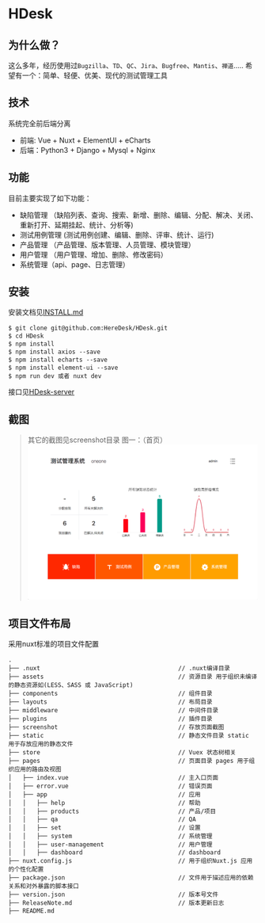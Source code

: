 # HDesk

## 为什么做？
 这么多年，经历使用过`Bugzilla`、`TD`、`QC`、`Jira`、`Bugfree`、`Mantis`、`禅道`.....
 希望有一个：简单、轻便、优美、现代的测试管理工具

## 技术
 系统完全前后端分离
 - 前端: Vue + Nuxt + ElementUI + eCharts
 - 后端：Python3 + Django + Mysql + Nginx

## 功能
 目前主要实现了如下功能：
 - 缺陷管理 （缺陷列表、查询、搜索、新增、删除、编辑、分配、解决、关闭、重新打开、延期挂起、统计、分析等)
 - 测试用例管理 (测试用例创建、编辑、删除、评审、统计、运行)
 - 产品管理 （产品管理、版本管理、人员管理、模块管理）
 - 用户管理 （用户管理、增加、删除、修改密码）
 - 系统管理（api、page、日志管理）

## 安装
 安装文档见[INSTALL.md](INSTALL.md)
 ```
$ git clone git@github.com:HereDesk/HDesk.git
$ cd HDesk
$ npm install
$ npm install axios --save
$ npm install echarts --save
$ npm install element-ui --save
$ npm run dev 或者 nuxt dev
```
 接口见[HDesk-server](https://github.com/HereDesk/HDesk-server)

## 截图
 > 其它的截图见screenshot目录
 图一：（首页）
 ![home](screenshot/home.png)

## 项目文件布局

采用nuxt标准的项目文件配置

```
.
├── .nuxt                                       // .nuxt编译目录
├── assets                                      // 资源目录 用于组织未编译的静态资源如(LESS、SASS 或 JavaScript)
├── components                                  // 组件目录
├── layouts                                     // 布局目录
├── middleware                                  // 中间件目录
├── plugins                                     // 插件目录
├── screenshot                                  // 存放页面截图
├── static                                      // 静态文件目录 static 用于存放应用的静态文件
├── store                                       // Vuex 状态树相关
├── pages                                       // 页面目录 pages 用于组织应用的路由及视图
│   ├── index.vue                               // 主入口页面
│   ├── error.vue                               // 错误页面
│   ├── app                                     // 应用
│   │   ├── help                                // 帮助
│   │   ├── products                            // 产品/项目
│   │   ├── qa                                  // QA
│   │   ├── set                                 // 设置
│   │   ├── system                              // 系统管理
│   │   ├── user-management                     // 用户管理
│   │   ├── dashboard                           // dashboard
├── nuxt.config.js                              // 用于组织Nuxt.js 应用的个性化配置
├── package.json                                // 文件用于描述应用的依赖关系和对外暴露的脚本接口
├── version.json                                // 版本号文件
├── ReleaseNote.md                              // 版本更新日志
├── README.md
```
